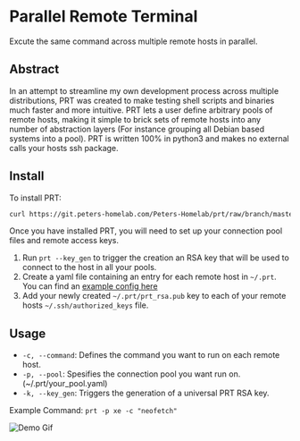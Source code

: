 # Parallel Remote Terminal

Excute the same command across multiple remote hosts in parallel.

## Abstract
In an attempt to streamline my own development process across multiple distributions, PRT was created to make testing shell scripts and binaries much faster and more intuitive. PRT lets a user define arbitrary pools of remote hosts, making it simple to brick sets of remote hosts into any number of abstraction layers (For instance grouping all Debian based systems into a pool). PRT is written 100% in python3 and makes no external calls your hosts ssh package.


## Install
To install PRT:
```bash
curl https://git.peters-homelab.com/Peters-Homelab/prt/raw/branch/master/build/install.sh | sudo bash
```
Once you have installed PRT, you will need to set up your connection pool files and remote access keys.

1. Run `prt --key_gen` to trigger the creation an RSA key that will be used to connect to the host in all your pools.
2. Create a yaml file containing an entry for each remote host in `~/.prt`. You can find an [example config here](https://git.peters-homelab.com/Peters-Homelab/prt/src/branch/master/build/example.yaml) 
3. Add your newly created `~/.prt/prt_rsa.pub` key to each of your remote hosts `~/.ssh/authorized_keys` file.


## Usage

- `-c, --command`: Defines the command you want to run on each remote host.
- `-p, --pool`: Spesifies the connection pool you want run on. (~/.prt/your_pool.yaml)
- `-k, --key_gen`: Triggers the generation of a universal PRT RSA key.


Example Command:
`prt -p xe -c "neofetch"`

![Demo Gif](https://i.imgur.com/JRYzjba.gif)
